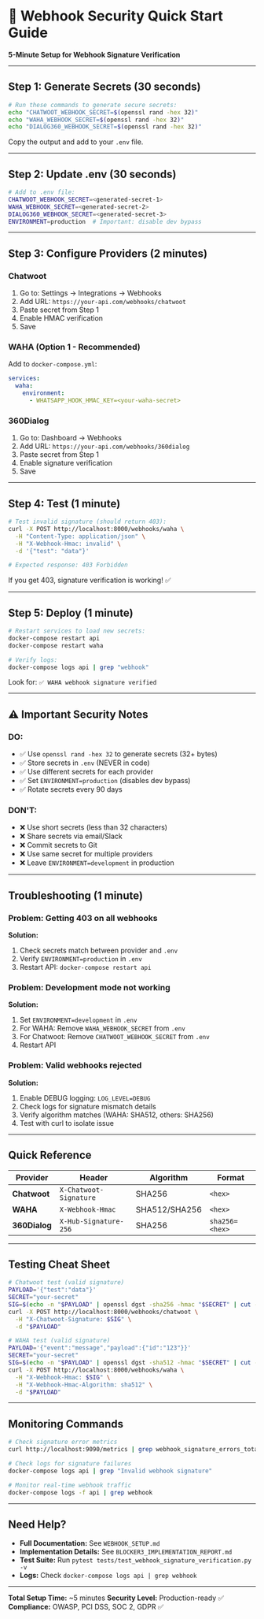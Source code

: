 # 🔐 Webhook Security Quick Start Guide

**5-Minute Setup for Webhook Signature Verification**

---

## Step 1: Generate Secrets (30 seconds)

```bash
# Run these commands to generate secure secrets:
echo "CHATWOOT_WEBHOOK_SECRET=$(openssl rand -hex 32)"
echo "WAHA_WEBHOOK_SECRET=$(openssl rand -hex 32)"
echo "DIALOG360_WEBHOOK_SECRET=$(openssl rand -hex 32)"
```

Copy the output and add to your `.env` file.

---

## Step 2: Update .env (30 seconds)

```bash
# Add to .env file:
CHATWOOT_WEBHOOK_SECRET=<generated-secret-1>
WAHA_WEBHOOK_SECRET=<generated-secret-2>
DIALOG360_WEBHOOK_SECRET=<generated-secret-3>
ENVIRONMENT=production  # Important: disable dev bypass
```

---

## Step 3: Configure Providers (2 minutes)

### Chatwoot
1. Go to: Settings → Integrations → Webhooks
2. Add URL: `https://your-api.com/webhooks/chatwoot`
3. Paste secret from Step 1
4. Enable HMAC verification
5. Save

### WAHA (Option 1 - Recommended)
Add to `docker-compose.yml`:
```yaml
services:
  waha:
    environment:
      - WHATSAPP_HOOK_HMAC_KEY=<your-waha-secret>
```

### 360Dialog
1. Go to: Dashboard → Webhooks
2. Add URL: `https://your-api.com/webhooks/360dialog`
3. Paste secret from Step 1
4. Enable signature verification
5. Save

---

## Step 4: Test (1 minute)

```bash
# Test invalid signature (should return 403):
curl -X POST http://localhost:8000/webhooks/waha \
  -H "Content-Type: application/json" \
  -H "X-Webhook-Hmac: invalid" \
  -d '{"test": "data"}'

# Expected response: 403 Forbidden
```

If you get 403, signature verification is working! ✅

---

## Step 5: Deploy (1 minute)

```bash
# Restart services to load new secrets:
docker-compose restart api
docker-compose restart waha

# Verify logs:
docker-compose logs api | grep "webhook"
```

Look for: `✅ WAHA webhook signature verified`

---

## ⚠️ Important Security Notes

### DO:
- ✅ Use `openssl rand -hex 32` to generate secrets (32+ bytes)
- ✅ Store secrets in `.env` (NEVER in code)
- ✅ Use different secrets for each provider
- ✅ Set `ENVIRONMENT=production` (disables dev bypass)
- ✅ Rotate secrets every 90 days

### DON'T:
- ❌ Use short secrets (less than 32 characters)
- ❌ Share secrets via email/Slack
- ❌ Commit secrets to Git
- ❌ Use same secret for multiple providers
- ❌ Leave `ENVIRONMENT=development` in production

---

## Troubleshooting (1 minute)

### Problem: Getting 403 on all webhooks

**Solution:**
1. Check secrets match between provider and `.env`
2. Verify `ENVIRONMENT=production` in `.env`
3. Restart API: `docker-compose restart api`

### Problem: Development mode not working

**Solution:**
1. Set `ENVIRONMENT=development` in `.env`
2. For WAHA: Remove `WAHA_WEBHOOK_SECRET` from `.env`
3. For Chatwoot: Remove `CHATWOOT_WEBHOOK_SECRET` from `.env`
4. Restart API

### Problem: Valid webhooks rejected

**Solution:**
1. Enable DEBUG logging: `LOG_LEVEL=DEBUG`
2. Check logs for signature mismatch details
3. Verify algorithm matches (WAHA: SHA512, others: SHA256)
4. Test with curl to isolate issue

---

## Quick Reference

| Provider | Header | Algorithm | Format |
|----------|--------|-----------|--------|
| **Chatwoot** | `X-Chatwoot-Signature` | SHA256 | `<hex>` |
| **WAHA** | `X-Webhook-Hmac` | SHA512/SHA256 | `<hex>` |
| **360Dialog** | `X-Hub-Signature-256` | SHA256 | `sha256=<hex>` |

---

## Testing Cheat Sheet

```bash
# Chatwoot test (valid signature)
PAYLOAD='{"test":"data"}'
SECRET="your-secret"
SIG=$(echo -n "$PAYLOAD" | openssl dgst -sha256 -hmac "$SECRET" | cut -d' ' -f2)
curl -X POST http://localhost:8000/webhooks/chatwoot \
  -H "X-Chatwoot-Signature: $SIG" \
  -d "$PAYLOAD"

# WAHA test (valid signature)
PAYLOAD='{"event":"message","payload":{"id":"123"}}'
SECRET="your-secret"
SIG=$(echo -n "$PAYLOAD" | openssl dgst -sha512 -hmac "$SECRET" | cut -d' ' -f2)
curl -X POST http://localhost:8000/webhooks/waha \
  -H "X-Webhook-Hmac: $SIG" \
  -H "X-Webhook-Hmac-Algorithm: sha512" \
  -d "$PAYLOAD"
```

---

## Monitoring Commands

```bash
# Check signature error metrics
curl http://localhost:9090/metrics | grep webhook_signature_errors_total

# Check logs for signature failures
docker-compose logs api | grep "Invalid webhook signature"

# Monitor real-time webhook traffic
docker-compose logs -f api | grep webhook
```

---

## Need Help?

- **Full Documentation:** See `WEBHOOK_SETUP.md`
- **Implementation Details:** See `BLOCKER3_IMPLEMENTATION_REPORT.md`
- **Test Suite:** Run `pytest tests/test_webhook_signature_verification.py -v`
- **Logs:** Check `docker-compose logs api | grep webhook`

---

**Total Setup Time:** ~5 minutes
**Security Level:** Production-ready ✅
**Compliance:** OWASP, PCI DSS, SOC 2, GDPR ✅
